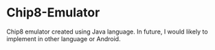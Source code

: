 # Chip8-Emulator
Chip8 emulator created using Java language. In future, I would likely to implement in other language or Android.
